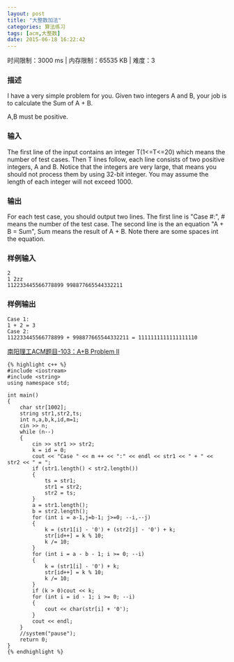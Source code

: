 ```yaml
---
layout: post
title: "大整数加法"
categories: 算法练习
tags: [acm,大整数]
date: 2015-06-18 16:22:42
---
```


时间限制：3000 ms  |  内存限制：65535 KB | 难度：3  

### 描述

I have a very simple problem for you. Given two integers A and B, your job is to calculate the Sum of A + B.

A,B must be positive.

<!-- more -->

### 输入

The first line of the input contains an integer T(1<=T<=20) which means the number of test cases. Then T lines follow, each line consists of two positive integers, A and B. Notice that the integers are very large, that means you should not process them by using 32-bit integer. You may assume the length of each integer will not exceed 1000.

### 输出

For each test case, you should output two lines. The first line is "Case #:", # means the number of the test case. The second line is the an equation "A + B = Sum", Sum means the result of A + B. Note there are some spaces int the equation.

### 样例输入

	2
	1 2zz
	112233445566778899 998877665544332211

### 样例输出

	Case 1:
	1 + 2 = 3
	Case 2:
	112233445566778899 + 998877665544332211 = 1111111111111111110

[南阳理工ACM题目-103：A+B Problem II](http://acm.nyist.net/JudgeOnline/problem.php?pid=103)

	{% highlight c++ %}
	#include <iostream>
	#include <string>
	using namespace std;
	
	int main()
	{
		char str[1002];
		string str1,str2,ts;
		int n,a,b,k,id,m=1;
		cin >> n;
		while (n--)
		{
			cin >> str1 >> str2;
			k = id = 0;
			cout << "Case " << m ++ << ":" << endl << str1 << " + " << str2 << " = ";
			if (str1.length() < str2.length())
			{
				ts = str1;
				str1 = str2;
				str2 = ts;
			}
			a = str1.length();
			b = str2.length();
			for (int i = a-1,j=b-1; j>=0; --i,--j)
			{
				k = (str1[i] - '0') + (str2[j] - '0') + k;
				str[id++] = k % 10;
				k /= 10;
			}
			for (int i = a - b - 1; i >= 0; --i)
			{
				k = (str1[i] - '0') + k;
				str[id++] = k % 10;
				k /= 10;
			}
			if (k > 0)cout << k;
			for (int i = id - 1; i >= 0; --i)
			{
				cout << char(str[i] + '0');
			}
			cout << endl;
		}
		//system("pause");
		return 0;
	}
	{% endhighlight %}
